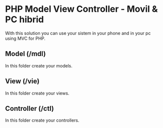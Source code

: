 # PHP Model View Controller - Movil & PC hibrid

With this solution you can use your sistem in your phone and in your pc using MVC for PHP.

## Model (/mdl)
In this folder create your models.

## View (/vie)
In this folder create your views.

## Controller (/ctl)
In this folder create your controllers.